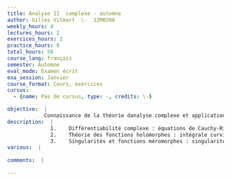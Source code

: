 ```yaml
---
title: Analyse II  complexe - automne
author: Gilles Vilmart  \-  12M020A
weekly_hours: 4
lectures_hours: 2
exercices_hours: 2
practice_hours: 0
total_hours: 56
course_lang: français
semester: Automne
eval_mode: Examen écrit
exa_session: Janvier
course_format: Cours, exercices
cursus:
  - {name: Pas de cursus, type: -, credits: \-}

objective:  |
            Connaissance de la théorie danalyse complexe et applications à des problèmes concrets.
description:  |
              1.	Différentiabilité complexe : équations de Cauchy-Riemann, fonctions analytiques, calcul avec des séries, fonction exponentielle, logarithme.
              2.	Théorie des fonctions holomorphes : intégrale curviligne, formule intégrale de Cauchy, théorème de Liouville, prolongement analytique.
              3.	Singularités et fonctions méromorphes : singularités isolées, théorème des résidus, calcul des intégrales, fonctions méromorphes, principe de largument.
various:  |
          
comments:  |
           
---
```

